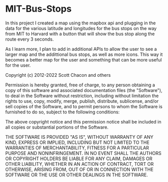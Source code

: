 # MIT-Bus-Stops

In this project I created a map using the mapbox api and plugging in the data for the various latitude and longitudes for the bus stops on the way from MIT to Harvard with a button that will show the bus stop along the route every 3 seconds. 

As I learn more, I plan to add in additional APIs to allow the user to see a larger map and the addittional bus stops, as well as more icons. This way it becomes a better map for the user and something that can be more useful for the user.


Copyright (c) 2012-2022 Scott Chacon and others

Permission is hereby granted, free of charge, to any person obtaining
a copy of this software and associated documentation files (the
"Software"), to deal in the Software without restriction, including
without limitation the rights to use, copy, modify, merge, publish,
distribute, sublicense, and/or sell copies of the Software, and to
permit persons to whom the Software is furnished to do so, subject to
the following conditions:

The above copyright notice and this permission notice shall be
included in all copies or substantial portions of the Software.

THE SOFTWARE IS PROVIDED "AS IS", WITHOUT WARRANTY OF ANY KIND,
EXPRESS OR IMPLIED, INCLUDING BUT NOT LIMITED TO THE WARRANTIES OF
MERCHANTABILITY, FITNESS FOR A PARTICULAR PURPOSE AND
NONINFRINGEMENT. IN NO EVENT SHALL THE AUTHORS OR COPYRIGHT HOLDERS BE
LIABLE FOR ANY CLAIM, DAMAGES OR OTHER LIABILITY, WHETHER IN AN ACTION
OF CONTRACT, TORT OR OTHERWISE, ARISING FROM, OUT OF OR IN CONNECTION
WITH THE SOFTWARE OR THE USE OR OTHER DEALINGS IN THE SOFTWARE.
